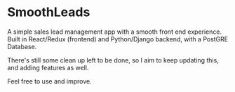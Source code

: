 # SmoothLeads
A simple sales lead management app with a smooth front end experience.
Built in React/Redux (frontend) and Python/Django backend, with a PostGRE Database.

There's still some clean up left to be done, so I aim to keep updating this, and adding features as well.

Feel free to use and improve.